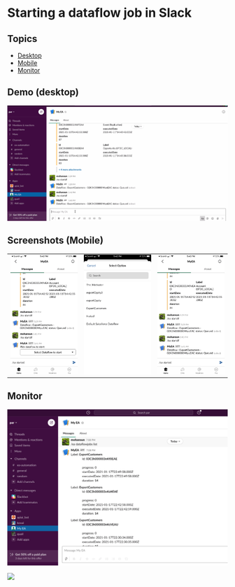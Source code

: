 # Starting a dataflow job in Slack 

## Topics
- [Desktop](#desktop)
- [Mobile](#mobile)
- [Monitor](#monitor)

<a name="desktop"></a>
## Demo (desktop)
![demo-myEA](img/myEA-1.gif)


<a name="mobile"></a>
## Screenshots (Mobile)

<table>
<tr>
<td> <img src='img/myEA-1.PNG' width='300'/></td>
<td><img src='img/myEA-2.PNG' width='300'/></td>
<td><img src='img/myEA-3.png' width='300'/></td>
</table>

## Monitor
![monitor-desktop](img/myEA-moinitor-1.png)

<img src='img/myEA-monitor-1.png' width='300'/>

